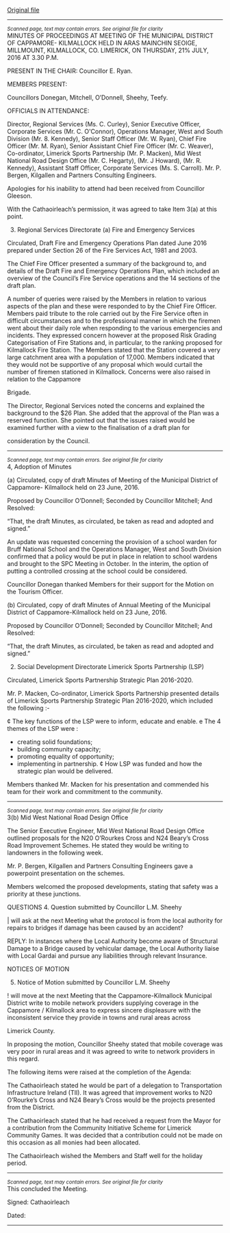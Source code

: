 [Original file](https://beta.limerick.ie/sites/default/files/media/documents/2017-04/01_minutes_210716.pdf)

---
*<small>Scanned page, text may contain errors. See original file for clarity</small>*  
MINUTES OF PROCEEDINGS AT MEETING OF THE MUNICIPAL DISTRICT OF CAPPAMORE-
KILMALLOCK HELD IN ARAS MAINCHIN SEOIGE, MILLMOUNT, KILMALLOCK, CO. LIMERICK,
ON THURSDAY, 21% JULY, 2016 AT 3.30 P.M.

PRESENT IN THE CHAIR: Councillor E. Ryan.

MEMBERS PRESENT:

Councillors Donegan, Mitchell, O’Donnell, Sheehy, Teefy.

OFFICIALS IN ATTENDANCE:

Director, Regional Services (Ms. C. Curley), Senior Executive Officer, Corporate Services (Mr. C.
O'Connor), Operations Manager, West and South Division (Mr. 8. Kennedy), Senior Staff Officer
(Mr. W. Ryan), Chief Fire Officer (Mr. M. Ryan), Senior Assistant Chief Fire Officer (Mr. C.
Weaver), Co-ordinator, Limerick Sports Partnership (Mr. P. Macken), Mid West National Road
Design Office (Mr. C. Hegarty), (Mr. J Howard), (Mr. R. Kennedy), Assistant Staff Officer,
Corporate Services (Ms. S. Carroll). Mr. P. Bergen, Kilgallen and Partners Consulting Engineers.

Apologies for his inability to attend had been received from Councillor Gleeson.

With the Cathaoirleach’s permission, it was agreed to take Item 3(a) at this point.

3. Regional Services Directorate
(a) Fire and Emergency Services

Circulated, Draft Fire and Emergency Operations Plan dated June 2016 prepared under Section
26 of the Fire Services Act, 1981 and 2003.

The Chief Fire Officer presented a summary of the background to, and details of the Draft Fire
and Emergency Operations Plan, which included an overview of the Council’s Fire Service
operations and the 14 sections of the draft plan.

A number of queries were raised by the Members in relation to various aspects of the plan and
these were responded to by the Chief Fire Officer. Members paid tribute to the role carried out
by the Fire Service often in difficult circumstances and to the professional manner in which the
firemen went about their daily role when responding to the various emergencies and incidents.
They expressed concern however at the proposed Risk Grading Categorisation of Fire Stations
and, in particular, to the ranking proposed for Kilmallock Fire Station. The Members stated that
the Station covered a very large catchment area with a population of 17,000. Members
indicated that they would not be supportive of any proposal which would curtail the number of
firemen stationed in Kilmallock. Concerns were also raised in relation to the Cappamore

Brigade.

The Director, Regional Services noted the concerns and explained the background to the $26
Plan. She added that the approval of the Plan was a reserved function. She pointed out that the
issues raised would be examined further with a view to the finalisation of a draft plan for

consideration by the Council.


---
*<small>Scanned page, text may contain errors. See original file for clarity</small>*  
4, Adoption of Minutes

(a) Circulated, copy of draft Minutes of Meeting of the Municipal District of Cappamore-
Kilmallock held on 23 June, 2016.

Proposed by Councillor O’Donnell;
Seconded by Councillor Mitchell;
And Resolved:

“That, the draft Minutes, as circulated, be taken as read and adopted and signed.”

An update was requested concerning the provision of a school warden for Bruff National School
and the Operations Manager, West and South Division confirmed that a policy would be put in
place in relation to school wardens and brought to the SPC Meeting in October. In the interim,
the option of putting a controlled crossing at the school could be considered.

Councillor Donegan thanked Members for their support for the Motion on the Tourism Officer.

(b) Circulated, copy of draft Minutes of Annual Meeting of the Municipal District of
Cappamore-Kilmallock held on 23 June, 2016.

Proposed by Councillor O’Donnell;
Seconded by Councillor Mitchell;
And Resolved:

“That, the draft Minutes, as circulated, be taken as read and adopted and signed.”

2. Social Development Directorate
Limerick Sports Partnership (LSP)

Circulated, Limerick Sports Partnership Strategic Plan 2016-2020.

Mr. P. Macken, Co-ordinator, Limerick Sports Partnership presented details of Limerick Sports
Partnership Strategic Plan 2016-2020, which included the following :-

¢ The key functions of the LSP were to inform, educate and enable.
e The 4 themes of the LSP were :
- creating solid foundations;
- building community capacity;
- promoting equality of opportunity;
- implementing in partnership.
¢ How LSP was funded and how the strategic plan would be delivered.

Members thanked Mr. Macken for his presentation and commended his team for their work
and commitment to the community.


---
*<small>Scanned page, text may contain errors. See original file for clarity</small>*  
3(b) Mid West National Road Design Office

The Senior Executive Engineer, Mid West National Road Design Office outlined proposals for
the N20 O’Rourkes Cross and N24 Beary’s Cross Road Improvement Schemes. He stated they
would be writing to landowners in the following week.

Mr. P. Bergen, Kilgallen and Partners Consulting Engineers gave a powerpoint presentation on
the schemes.

Members welcomed the proposed developments, stating that safety was a priority at these
junctions.

QUESTIONS
4. Question submitted by Councillor L.M. Sheehy

| will ask at the next Meeting what the protocol is from the local authority for repairs to
bridges if damage has been caused by an accident?

REPLY: In instances where the Local Authority become aware of Structural Damage to a
Bridge caused by vehicular damage, the Local Authority liaise with Local Gardai
and pursue any liabilities through relevant Insurance.

NOTICES OF MOTION

5. Notice of Motion submitted by Councillor L.M. Sheehy

! will move at the next Meeting that the Cappamore-Kilmallock Municipal District write to
mobile network providers supplying coverage in the Cappamore / Kilmallock area to express
sincere displeasure with the inconsistent service they provide in towns and rural areas across

Limerick County.

In proposing the motion, Councillor Sheehy stated that mobile coverage was very poor in rural
areas and it was agreed to write to network providers in this regard.

The following items were raised at the completion of the Agenda:

The Cathaoirleach stated he would be part of a delegation to Transportation Infrastructure
Ireland (TIl). It was agreed that improvement works to N20 O’Rourke’s Cross and N24 Beary’s
Cross would be the projects presented from the District.

The Cathaoirleach stated that he had received a request from the Mayor for a contribution
from the Community Initiative Scheme for Limerick Community Games. It was decided that a
contribution could not be made on this occasion as all monies had been allocated.

The Cathaoirleach wished the Members and Staff well for the holiday period.


---
*<small>Scanned page, text may contain errors. See original file for clarity</small>*  
This concluded the Meeting.

Signed:
Cathaoirleach

Dated:


---
